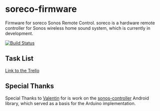 # soreco-firmware
Firmware for soreco Sonos Remote Control.
soreco is a hardware remote controller for Sonos wireless home sound system, which is currently in development.

[![Build Status](https://travis-ci.org/soreco-project/soreco-firmware.svg?branch=develop)](https://travis-ci.org/soreco-project/soreco-firmware)

## Task List
[Link to the Trello](https://trello.com/b/eYdj9IFY/firmware)

## Special Thanks
Special Thanks to [Valentin](https://github.com/vmichalak) for is work on the [sonos-controller](https://github.com/vmichalak/sonos-controller) Android library, which served as a basis for the Arduino implementation.
